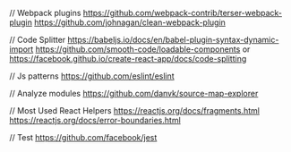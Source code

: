 // Webpack plugins
https://github.com/webpack-contrib/terser-webpack-plugin
https://github.com/johnagan/clean-webpack-plugin

// Code Splitter
https://babeljs.io/docs/en/babel-plugin-syntax-dynamic-import
https://github.com/smooth-code/loadable-components 
or 
https://facebook.github.io/create-react-app/docs/code-splitting

// Js patterns
https://github.com/eslint/eslint

// Analyze modules
https://github.com/danvk/source-map-explorer

// Most Used React Helpers
https://reactjs.org/docs/fragments.html
https://reactjs.org/docs/error-boundaries.html

// Test
https://github.com/facebook/jest
